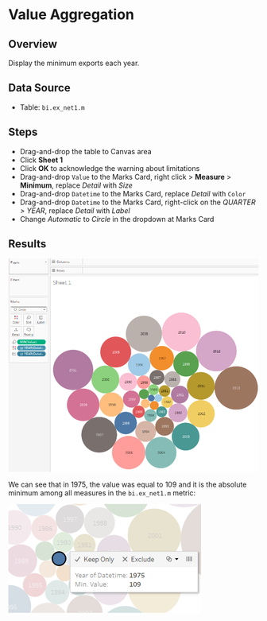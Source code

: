 # Value Aggregation

## Overview

Display the minimum exports each year.

## Data Source

* Table: `bi.ex_net1.m`

## Steps

* Drag-and-drop the table to Canvas area
* Click **Sheet 1**
* Click **OK** to acknowledge the warning about limitations
* Drag-and-drop `Value` to the Marks Card, right click > **Measure** > **Minimum**, replace _Detail_ with _Size_
* Drag-and-drop `Datetime` to the Marks Card, replace _Detail_ with `Color`
* Drag-and-drop `Datetime` to the Marks Card, right-click on the _QUARTER > YEAR_, replace _Detail_ with _Label_
* Change _Automatic_ to _Circle_ in the dropdown at Marks Card

## Results

![](../images/min_aggr.png)

We can see that in 1975, the value was equal to 109 and it is the absolute minimum among all measures in the `bi.ex_net1.m` metric:

![](../images/min_val.png)